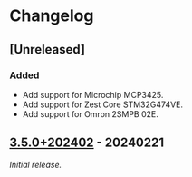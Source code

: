 # Changelog

## [Unreleased]

### Added

- Add support for Microchip MCP3425.
- Add support for Zest Core STM32G474VE.
- Add support for Omron 2SMPB 02E.

## [3.5.0+202402] - 20240221

_Initial release._

[3.5.0+202402]: https://github.com/catie-aq/zephyr_6tron-manifest/releases/tag/v3.5.0+202402
